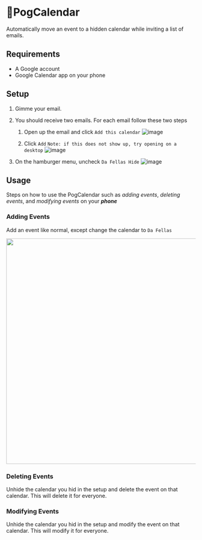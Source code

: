 # 📅PogCalendar

Automatically move an event to a hidden calendar while inviting a list of emails.

## Requirements

* A Google account
* Google Calendar app on your phone

## Setup

1. Gimme your email.

2. You should receive two emails. For each email follow these two steps

   1. Open up the email and click `Add this calendar`
   ![image](https://i.imgur.com/7kHIXx2.png)

   1. Click `Add` `Note: if this does not show up, try opening on a desktop`
   ![image](https://i.imgur.com/GMOlei8.png)

3. On the hamburger menu, uncheck `Da Fellas Hide`
![image](https://i.imgur.com/D2lo8D8.png)

## Usage

Steps on how to use the PogCalendar such as *adding events*, *deleting events*, and *modifying events* on your ***phone***

### Adding Events

Add an event like normal, except change the calendar to `Da Fellas`

<img src="https://i.imgur.com/MRxsSiy.jpeg" height="600px">

### Deleting Events

Unhide the calendar you hid in the setup and delete the event on that calendar. This will delete it for everyone.

### Modifying Events

Unhide the calendar you hid in the setup and modify the event on that calendar. This will modify it for everyone.
